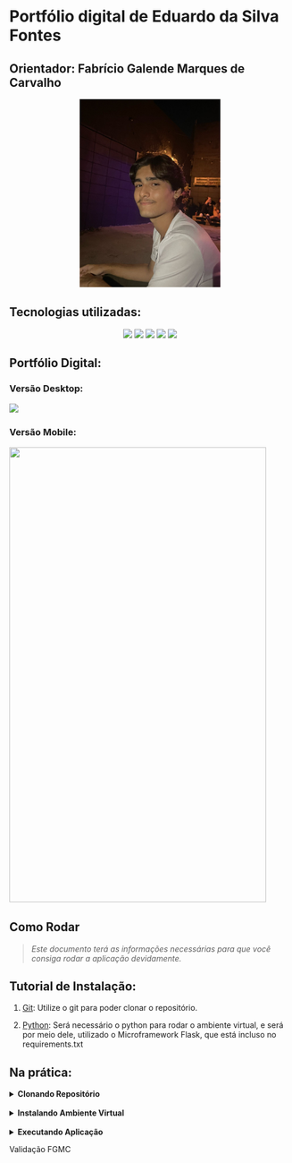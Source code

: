 # Portfólio digital de Eduardo da Silva Fontes
## Orientador: Fabrício Galende Marques de Carvalho

<p align="center">
    <img src="mgt/Eu.jpeg" alt="Eduardo Fontes" width=50% ali></img>
</p>

## Tecnologias utilizadas:
<div align="center">
<img src="https://img.shields.io/badge/HTML-239120?style=for-the-badge&logo=html5&logoColor=white&color=ffa500">
<img src="https://img.shields.io/badge/CSS-239120?&style=for-the-badge&logo=css3&logoColor=white&color=0496c7">
<img src="https://img.shields.io/badge/Flask-000000?style=for-the-badge&logo=flask&logoColor=white&color=4c4c4c">
<img src="https://img.shields.io/badge/Python-00000?style=for-the-badge&logo=Python&logoColor=white&color=0496c7">
<img src="https://img.shields.io/badge/Bootstrap-00000?style=for-the-badge&logo=Bootstrap&logoColor=white&color=7e3887">
</div>

## Portfólio Digital:

### Versão Desktop:
<img src="/mgt/Portfolio-DigitalDesk.gif">

### Versão Mobile:
<img src="/mgt/Portfolio-DigitalMob.gif" width="460px" height="813px">


## Como Rodar
> _Este documento terá as informações necessárias para que você consiga rodar a aplicação devidamente._
## Tutorial de Instalação:

1. [Git](https://git-scm.com/downloads): Utilize o git para poder clonar o repositório.

2. [Python](https://www.python.org/downloads/): Será necessário o python para rodar o ambiente virtual, e será por meio dele, utilizado o Microframework Flask, que está incluso no requirements.txt

## Na prática:

<details>
  <summary><b>Clonando Repositório</b></summary>

  Para clonar o projeto e utilizá-lo em seu computador, siga os seguintes passos:
  
  1. Crie uma pasta onde deseja armazenar nosso projeto, e então abra-a e clique no url da pasta, após isto, escreva em cima do url `cmd`, para abrir o prompt de comando. E então execute o comando abaixo:
  
  > _Obs.: Caso você esteja no LINUX, a parte de escrever "cmd" não irá funcionar, então clique com o botão direito na pasta que você criou e selecione a opção "Abrir no terminal"_

  
  ```
  git clone https://github.com/DuuhZero/Site_GTA.git
  ``` 

</details>
<br>

<details>
  <summary><b>Instalando Ambiente Virtual</b></summary>

  1. Após a clonagem, clique com o botão direito em cima da pasta "api", após isto selecione a opção de abrir com o Terminal, e insira os seguintes comandos :

  ```
  python3 -m venv venv
  venv\Scripts\activate
  pip install -r requirements.txt
  ```

  > _Caso você esteja em LINUX, digite os comandos desta maneira:_<br>
  `python3 -m venv venv`<br>
  `source venv/bin/activate`<br>
  `pip install -r requirements.txt`

</details>
<br>

<details>
  <summary><b>Executando Aplicação</b></summary>

  1. Ainda dentro do ambiente virtual, execute o seguinte comando:
  ```
  flask run
  ```
  > _Também é possivel executar pelo próprio arquivo app.py, onde no seu editor de texto você seleciona:_<br>
  `Executar Arquivo do Python`<br>
  ou<br>
  `"Clique no botão de play "▶️"`<br>

  2. Por fim, entre no link que aparecerá no cmd copiando e colando ele no seu navegador de preferência.

  3. Após finalizar o uso do nosso site, para sair do ambiente virtual, no terminal, execute o atalho `Ctrl+C` para finalizar o serviço do Flask, e então execute o seguinte comando:
  ```
  deactivate
  ```

</details>

Validação FGMC